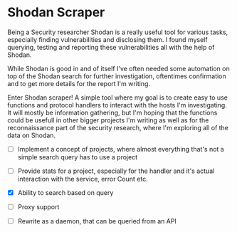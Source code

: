 # Shodan Scraper

Being a Security researcher Shodan is a really useful tool for various tasks, especially finding vulnerabilities and disclosing them. I found myself querying, testing and reporting these vulnerabilities all with the help of Shodan.

While Shodan is good in and of itself I've often needed some automation on top of the Shodan search for further investigation, oftentimes confirmation and to get more details for the report I'm writing.

Enter Shodan scraper! A simple tool where my goal is to create easy to use functions and protocol handlers to interact with the hosts I'm investigating. It will mostly be information gathering, but I'm hoping that the functions could be usefull in other bigger projects I'm writing as well as for the reconnaissance part of the security research, where I'm exploring all of the data on Shodan.

- [ ] Implement a concept of projects, where almost everything that's not a simple search query has to use a project
- [ ] Provide stats for a project, especially for the handler and it's actual interaction with the service, error Count etc.
- [x] Ability to search based on query
- [ ] Proxy support
- [ ] Rewrite as a daemon, that can be queried from an API

